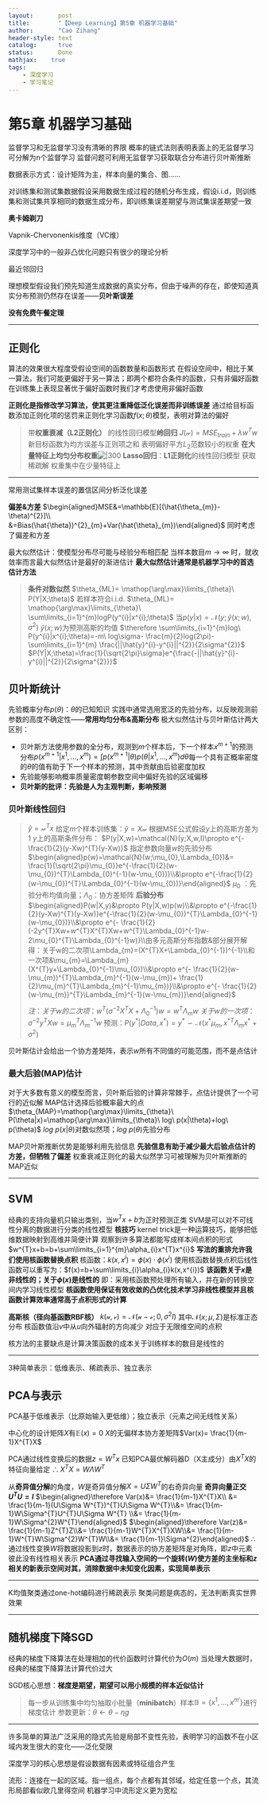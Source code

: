 ```yaml
---
layout:       post
title:        "【Deep Learning】第5章 机器学习基础"
author:       "Cao Zihang"
header-style: text
catalog:      true
status:		  Done
mathjax: 	true
tags:
    - 深度学习
    - 学习笔记
---
```

# 第5章 机器学习基础
监督学习和无监督学习没有清晰的界限
概率的链式法则表明表面上的无监督学习可分解为n个监督学习
监督问题可利用无监督学习获取联合分布进行贝叶斯推断

数据表示方式：设计矩阵为主，样本向量的集合、图……

对训练集和测试集数据假设采用数据生成过程的随机分布生成，假设i.i.d，则训练集和测试集共享相同的数据生成分布，即训练集误差期望与测试集误差期望一致

**奥卡姆剃刀**

Vapnik-Chervonenkis维度（VC维）

深度学习中的一般非凸优化问题只有很少的理论分析

最近邻回归

理想模型假设我们预先知道生成数据的真实分布，但由于噪声的存在，即使知道真实分布预测仍然存在误差——**贝叶斯误差**

**没有免费午餐定理**

---
## 正则化
算法的效果很大程度受假设空间的函数数量和函数形式 
在假设空间中，相比于某一算法，我们可能更偏好于另一算法；即两个都符合条件的函数，只有非偏好函数在训练集上表现显著优于偏好函数时我们才考虑使用非偏好函数

**正则化是指修改学习算法，使其更注重降低泛化误差而非训练误差**
通过给目标函数添加正则化项的惩罚来正则化学习函数$f(x;\theta)$模型，表明对算法的偏好

> 带**权重衰减（L2正则化）** 的线性回归模型**岭回归**
> $J(\mathcal{w})=MSE_{train}+\lambda w^{T}w$
> 新目标函数为均方误差与正则项之和
> 表明偏好平方$L_{2}$范数较小的权重
> **在大量特征上均匀分布权重**![|300](https://img.caozihang.com/img/202212201742177.jpg)
> **Lasso回归**：**L1正则化**的线性回归模型
> 获取稀疏解
> 权重集中在少量特征上

---
常用测试集样本误差的置信区间分析泛化误差

**偏差&方差**
$\begin{aligned}MSE&=\mathbb{E}[(\hat{\theta_{m}}-\theta)^{2}]\\ &=Bias(\hat{\theta})^{2}_{m}+Var(\hat{\theta}_{m})\end{aligned}$
同时考虑了偏差和方差

最大似然估计：使模型分布尽可能与经验分布相匹配
当样本数目$m\to \infty$ 时，就收敛率而言最大似然估计是最好的渐进估计
**最大似然估计通常是机器学习中的首选估计方法**
> **条件对数似然**
> $\theta_{ML}= \mathop{\arg\max}\limits_{\theta}\ P(Y|X;\theta)$
> 若样本符合i.i.d.
> $\theta_{ML}= \mathop{\arg\max}\limits_{\theta}\ \sum\limits_{i=1}^{m}logP(y^{i}|x^{i};\theta)$
> 当$p(y|x)=\mathcal{N}(y;\hat{y}(x;w),\sigma^2)$
> $\hat{y}(x;w)$为预测高斯的均值
> $\therefore \sum\limits_{i=1}^{m}log\ P(y^{i}|x^{i};\theta)=-m\ log\sigma- \frac{m}{2}log(2\pi)-\sum\limits_{i=1}^{m} \frac{||\hat{y}^{i}-y^{i}||^{2}}{2\sigma^{2}}$
> $P(Y|X;\theta)=\frac{1}{\sqrt{2\pi}\sigma}e^{\frac{-||\hat{y}^{i}-y^{i}||^{2}}{2\sigma^{2}}}$

## 贝叶斯统计
先验概率分布$p(\theta)$：$\theta$的已知知识
实践中通常选用宽泛的先验分布，以反映观测前参数的高度不确定性——**常用均匀分布&高斯分布**
极大似然估计与贝叶斯估计两大区别：
- 贝叶斯方法使用参数的全分布，观测到$m$个样本后，下一个样本$x^{m+1}$的预测分布$p(x^{m+1}|x^{1},...,x^{m})=\int p(x^{m+1}|\theta)p(\theta|x^{1},...,x^{m})d\theta$每一个具有正概率密度的$\theta$的值有助于下一个样本的预测，其中贡献由后验密度加权
- 先验能够影响概率质量密度朝参数空间中偏好先验的区域偏移
- **贝叶斯的批评：先验是人为主观判断，影响预测**

### 贝叶斯线性回归
> $\hat{y}=\mathcal{w}^{T}x$
> 给定$m$个样本训练集：$\hat{y}=X\mathcal{w}$
> 根据MSE公式假设$y$上的高斯方差为1
> $y$上的高斯条件分布：
 >$P(y|X,w)=\mathcal{N}(y;X,w,I)\propto e^{- \frac{1}{2}(y-Xw)^{T}(y-Xw)}$
 >指定参数向量$w$的先验分布
 > $\begin{aligned}p(w)=\mathcal{N}(w;\mu_{0},\Lambda_{0})&= \frac{1}{\sqrt{2\pi}\mu_{0}}e^{-\frac{1}{2}(w-\mu_{0})^{T}\Lambda_{0}^{-1}(w-\mu_{0})}\\&\propto e^{-\frac{1}{2}(w-\mu_{0})^{T}\Lambda_{0}^{-1}(w-\mu_{0})}\end{aligned}$
 >$\mu_{0}$ ：先验分布均值向量；$\Lambda_{0}$：协方差矩阵
 >**后验分布**
 >$\begin{aligned}P(w|X,y)&\propto P(y|X,w)p(w)\\&\propto e^{-\frac{1}{2}(y-Xw)^{T}(y-Xw)}e^{-\frac{1}{2}(w-\mu_{0})^{T}\Lambda_{0}^{-1}(w-\mu_{0})}\\&\propto e^{- \frac{1}{2}(-2y^{T}Xw+w^{T}X^{T}Xw+w^{T}\Lambda_{0}^{-1}w-2\mu_{0}^{T}\Lambda_{0}^{-1}w)}\\由多元高斯分布指数&部分展开解得：关于w的二次项\Lambda_{m}=(X^{T}X+\Lambda_{0}^{-1})^{-1}\\和一次项&\mu_{m}=\Lambda_{m}(X^{T}y+\Lambda_{0}^{-1}\mu_{0})\\&\propto e^{- \frac{1}{2}(w-\mu_{m})^{T}\Lambda_{m}^{-1}(w-\mu_{m})+ \frac{1}{2}\mu_{m}^{T}\Lambda_{m}^{-1}\mu_{m})}\\&\propto e^{- \frac{1}{2}(w-\mu_{m})^{T}\Lambda_{m}^{-1}(w-\mu_{m})}\end{aligned}$
 >
 >$注：关于w的二次项：w^{T}(\sigma^{-2}X^TX+\Lambda_{0}^{-1})w=w^{T}\Lambda_{m}w$
 >$关于w的一次项：\sigma^{-2}y^{T}Xw=\mu_{m}^{T}\Lambda_{m}^{-1}w$
 >预测：$P(y^{*}|Data,x^{*})=y^{*}\backsim \mathcal{N}(x^{*}\mu_{m},x^{*T}\Lambda_{m}x^{*}+\sigma^2)$

贝叶斯估计会给出一个协方差矩阵，表示$w$所有不同值的可能范围，而不是点估计

### 最大后验(MAP)估计
对于大多数有意义的模型而言，贝叶斯后验的计算非常棘手，点估计提供了一个可行的近似解
MAP估计选择后验概率最大的点
$\theta_{MAP}=\mathop{\arg\max}\limits_{\theta}\ P(\theta|x)=\mathop{\arg\max}\limits_{\theta}\ log\ p(x|\theta)+log\ p(\theta)$
$log\ p(x|\theta)$对数似然项；$log\ p(\theta)$先验分布

MAP贝叶斯推断优势是能够利用先验信息
**先验信息有助于减少最大后验点估计的方差，但牺牲了偏差**
权重衰减正则化的最大似然学习可被理解为贝叶斯推断的MAP近似

---
## SVM
经典的支持向量机只输出类别，当$w^{T}x+b$为正时预测正类
SVM是可以对不可线性分离的数据进行分类的线性模型
**核技巧**
kernel trick是一种运算技巧，能够把低维数据映射到高维并简便计算
观察到许多算法都能写成样本间点积的形式$w^{T}x+b=b+\sum\limits_{i=1}^{m}\alpha_{i}x^{T}x^{i}$
**写法的重排允许我们使用核函数替换点积**
核函数：$k(x,x^{i})=\phi(x)\cdot\phi(x^i)$
使用核函数替换点积后线性函数可以重写为：$f(x)=b+\sum\limits_{i}\alpha_{i}k(x,x^{i})$
**该函数关于$x$是非线性的；关于$\phi(x)$是线性的**
即：采用核函数预处理所有输入，并在新的转换空间内学习线性模型
**核函数使用保证有效收敛的凸优化技术学习非线性模型并且核函数计算效率通常高于点积形式的计算**

**高斯核（径向基函数RBF核）**
$k(\mathcal{u},\mathcal{v})=\mathcal{N}(\mathcal{u}-\mathcal{v};0,\sigma^{2}I)$
其中$\mathcal{N}(x;\mu,\Sigma)$是标准正态分布
核函数值沿$v$中从$u$向外辐射的方向减少
对应于无限维空间的点积

核方法的主要缺点是计算决策函数的成本关于训练样本的数目是线性的

---
3种简单表示：低维表示、稀疏表示、独立表示
## PCA与表示
PCA基于低维表示（比原始输入更低维）；独立表示（元素之间无线性关系）

中心化的设计矩阵$X$有$\mathbb{E}(x)=0$
$X$的无偏样本协方差矩阵$Var(x)= \frac{1}{m-1}X^{T}X$

PCA通过线性变换后的数据$z=W^{T}x$
已知PCA最优解码器D（X主成分）由$X^{T}X$的特征向量给定
$\therefore X^{T}X=W\Lambda W^{T}$

从**奇异值分解**的角度，$W$是奇异值分解$X=U\Sigma W^{T}$的右奇异向量
**奇异向量正交$U^{T}U=I$**
$\begin{aligned}\therefore Var(x)&= \frac{1}{m-1}X^{T}X\\ &= \frac{1}{m-1}(U\Sigma W^{T})^{T}U\Sigma W^{T}\\&= \frac{1}{m-1}W\Sigma^{T}U^{T}U\Sigma W^{T} \\&= \frac{1}{m-1}W\Sigma^{2}W^{T}\end{aligned}$
$\begin{aligned}\therefore Var(z)&= \frac{1}{m-1}Z^{T}Z\\&= \frac{1}{m-1}W^{T}X^{T}XW\\&= \frac{1}{m-1}W^{T}W\Sigma^{2}W^{T}W\\&= \frac{1}{m-1}\Sigma^{2}\end{aligned}$
$\therefore$通过线性变换$W$将数据投影到$z$时，数据表示的协方差矩阵是对角阵，即$z$中元素彼此没有线性相关表示
**PCA通过寻找输入空间的一个旋转($W$)使方差的主坐标和$z$相关的新表示空间对其，消除数据中未知变化因素，实现简单表示**

---
K均值聚类通过one-hot编码进行稀疏表示
聚类问题是病态的，无法判断真实世界效果

---
## 随机梯度下降SGD
经典的梯度下降算法在处理相加的代价函数时计算代价为$O(m)$
当处理大数据时，经典的梯度下降算法计算代价过大

SGD核心思想：**梯度是期望，期望可以用小规模的样本近似估计**
> 每一步从训练集中均匀抽取小批量（**minibatch**）样本$\mathbb{B}=\{x^{1},...,x^{m'}\}$进行梯度估计
> 参数更新：$\theta\leftarrow \theta-\eta g$

---
许多简单的算法广泛采用的隐式先验是局部不变性先验，表明学习的函数不在小区域内发生很大的变化——泛化受限

深度学习的核心思想是假设数据有因素或特征组合产生

流形：连接在一起的区域。指一组点，每个点都有其邻域，给定任意一个点，其流形局部看似欧几里得空间
机器学习中流形定义更为宽松



